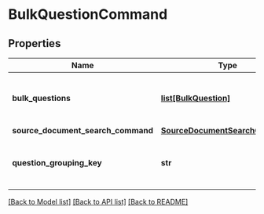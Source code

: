# BulkQuestionCommand

## Properties
Name | Type | Description | Notes
------------ | ------------- | ------------- | -------------
**bulk_questions** | [**list[BulkQuestion]**](BulkQuestion.md) | A list of bulk question IDs to be asked | [optional] 
**source_document_search_command** | [**SourceDocumentSearchCommand**](SourceDocumentSearchCommand.md) |  | [optional] 
**question_grouping_key** | **str** | The grouping ID for this bulk question record | [optional] 

[[Back to Model list]](../README.md#documentation-for-models) [[Back to API list]](../README.md#documentation-for-api-endpoints) [[Back to README]](../README.md)

